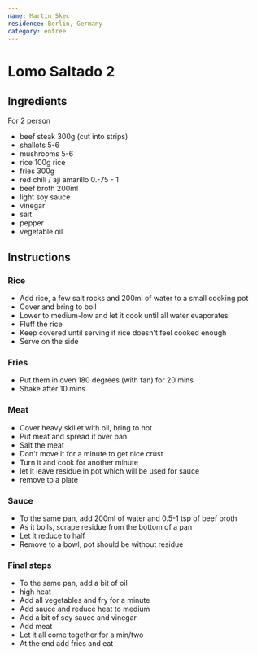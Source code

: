 ```yaml
---
name: Martin Skec
residence: Berlin, Germany
category: entree
---
```


# Lomo Saltado 2

## Ingredients
For 2 person
* beef steak 300g (cut into strips)
* shallots 5-6
* mushrooms 5-6
* rice 100g rice
* fries 300g 
* red chili / aji amarillo 0.-75 - 1 
* beef broth 200ml
* light soy sauce
* vinegar
* salt
* pepper
* vegetable oil

## Instructions
### Rice
* Add rice, a few salt rocks and 200ml of water to a small cooking pot
* Cover and bring to boil
* Lower to medium-low and let it cook until all water evaporates
* Fluff the rice
* Keep covered until serving if rice doesn't feel cooked enough
* Serve on the side

### Fries
* Put them in oven 180 degrees (with fan) for 20 mins
* Shake after 10 mins

### Meat
* Cover heavy skillet with oil, bring to hot
* Put meat and spread it over pan
* Salt the meat
* Don't move it for a minute to get nice crust
* Turn it and cook for another minute
* let it leave residue in pot which will be used for sauce
* remove to a plate

### Sauce
* To the same pan, add 200ml of water and 0.5-1 tsp of beef broth
* As it boils, scrape residue from the bottom of a pan
* Let it reduce to half
* Remove to a bowl, pot should be without residue

### Final steps
* To the same pan, add a bit of oil
* high heat
* Add all vegetables and fry for a minute
* Add sauce and reduce heat to medium
* Add a bit of soy sauce and vinegar
* Add meat
* Let it all come together for a min/two
* At the end add fries and eat
